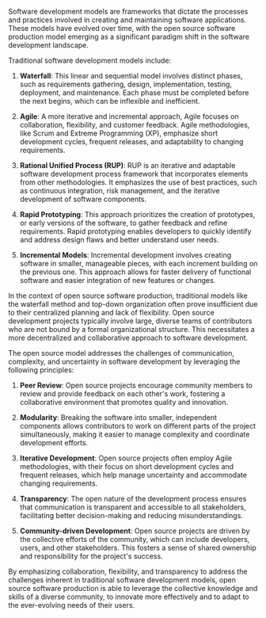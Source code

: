 Software development models are frameworks that dictate the processes and practices involved in creating and maintaining software applications. These models have evolved over time, with the open source software production model emerging as a significant paradigm shift in the software development landscape.

Traditional software development models include:

1. **Waterfall**: This linear and sequential model involves distinct phases, such as requirements gathering, design, implementation, testing, deployment, and maintenance. Each phase must be completed before the next begins, which can be inflexible and inefficient.

2. **Agile**: A more iterative and incremental approach, Agile focuses on collaboration, flexibility, and customer feedback. Agile methodologies, like Scrum and Extreme Programming (XP), emphasize short development cycles, frequent releases, and adaptability to changing requirements.

3. **Rational Unified Process (RUP)**: RUP is an iterative and adaptable software development process framework that incorporates elements from other methodologies. It emphasizes the use of best practices, such as continuous integration, risk management, and the iterative development of software components.

4. **Rapid Prototyping**: This approach prioritizes the creation of prototypes, or early versions of the software, to gather feedback and refine requirements. Rapid prototyping enables developers to quickly identify and address design flaws and better understand user needs.

5. **Incremental Models**: Incremental development involves creating software in smaller, manageable pieces, with each increment building on the previous one. This approach allows for faster delivery of functional software and easier integration of new features or changes.

In the context of open source software production, traditional models like the waterfall method and top-down organization often prove insufficient due to their centralized planning and lack of flexibility. Open source development projects typically involve large, diverse teams of contributors who are not bound by a formal organizational structure. This necessitates a more decentralized and collaborative approach to software development.

The open source model addresses the challenges of communication, complexity, and uncertainty in software development by leveraging the following principles:

1. **Peer Review**: Open source projects encourage community members to review and provide feedback on each other's work, fostering a collaborative environment that promotes quality and innovation.

2. **Modularity**: Breaking the software into smaller, independent components allows contributors to work on different parts of the project simultaneously, making it easier to manage complexity and coordinate development efforts.

3. **Iterative Development**: Open source projects often employ Agile methodologies, with their focus on short development cycles and frequent releases, which help manage uncertainty and accommodate changing requirements.

4. **Transparency**: The open nature of the development process ensures that communication is transparent and accessible to all stakeholders, facilitating better decision-making and reducing misunderstandings.

5. **Community-driven Development**: Open source projects are driven by the collective efforts of the community, which can include developers, users, and other stakeholders. This fosters a sense of shared ownership and responsibility for the project's success.

By emphasizing collaboration, flexibility, and transparency to address the challenges inherent in traditional software development models, open source software production is able to leverage the collective knowledge and skills of a diverse community, to innovate more effectively and to adapt to the ever-evolving needs of their users.